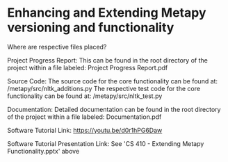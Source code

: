 # Enhancing and Extending Metapy versioning and functionality

Where are respective files placed?

Project Progress Report: This can be found in the root directory of the project within a file labeled: Project Progress Report.pdf

Source Code: 
    The source code for the core functionality can be found at: /metapy/src/nltk_additions.py
    The respective test code for the core functionality can be found at: /metapy/src/nltk_test.py

Documentation: Detailed documentation can be found in the root directory of the project within a file labeled: Documentation.pdf

Software Tutorial Link: https://youtu.be/d0r1hPG6Daw

Software Tutorial Presentation Link: See 'CS 410 - Extending Metapy Functionality.pptx' above
